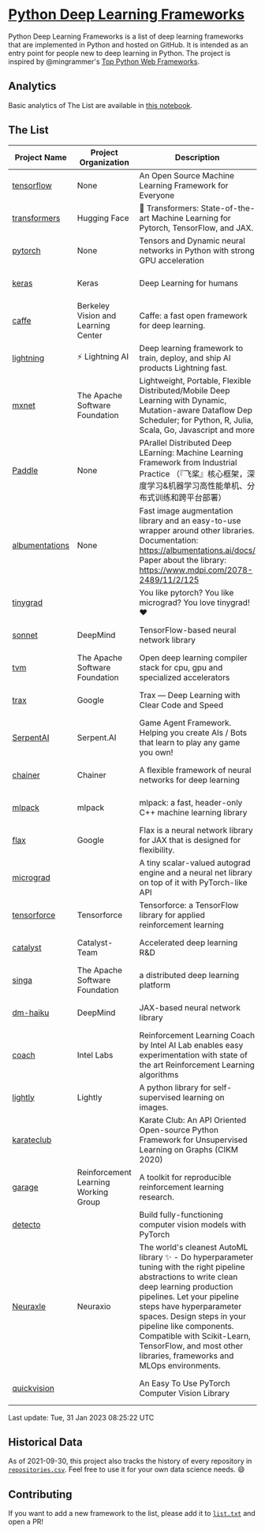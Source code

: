 # [Python Deep Learning Frameworks](https://www.github.com/shimst3r/python-deep-learning-frameworks)

Python Deep Learning Frameworks is a list of deep learning frameworks that are implemented in Python and hosted on GitHub. It is intended as an entry point for people new to deep learning in Python. The project is inspired by @mingrammer's [Top Python Web Frameworks](https://github.com/mingrammer/python-web-framework-stars).

## Analytics

Basic analytics of The List are available in [this notebook](./notebooks/development_over_time.ipynb).

## The List

| Project Name | Project Organization | Description | Stars | Forks | Open Issues | Last Commit |
| ------------ | -------------------- | ----------- | ----: | ----: | ----------: | ----------- |
| [tensorflow](https://tensorflow.org) | None | An Open Source Machine Learning Framework for Everyone | 170760 | 87707 | 2345 | 0 day(s) ago |
| [transformers](https://huggingface.co/transformers) | Hugging Face | 🤗 Transformers: State-of-the-art Machine Learning for Pytorch, TensorFlow, and JAX. | 79278 | 17760 | 542 | 0 day(s) ago |
| [pytorch](https://pytorch.org) | None | Tensors and Dynamic neural networks in Python with strong GPU acceleration | 62245 | 17312 | 10672 | 0 day(s) ago |
| [keras](http://keras.io/) | Keras | Deep Learning for humans | 57185 | 19281 | 395 | 0 day(s) ago |
| [caffe](http://caffe.berkeleyvision.org/) | Berkeley Vision and Learning Center | Caffe: a fast open framework for deep learning. | 33097 | 18981 | 1181 | 0 day(s) ago |
| [lightning](https://lightning.ai) | ⚡️ Lightning AI  | Deep learning framework to train, deploy, and ship AI products Lightning fast. | 21351 | 2717 | 634 | 0 day(s) ago |
| [mxnet](https://mxnet.apache.org) | The Apache Software Foundation | Lightweight, Portable, Flexible Distributed/Mobile Deep Learning with Dynamic, Mutation-aware Dataflow Dep Scheduler; for Python, R, Julia, Scala, Go, Javascript and more | 20250 | 6875 | 1991 | 0 day(s) ago |
| [Paddle](http://www.paddlepaddle.org/) | None | PArallel Distributed Deep LEarning: Machine Learning Framework from Industrial Practice （『飞桨』核心框架，深度学习&机器学习高性能单机、分布式训练和跨平台部署） | 19474 | 4873 | 1770 | 0 day(s) ago |
| [albumentations](https://albumentations.ai) | None | Fast image augmentation library and an easy-to-use wrapper around other libraries. Documentation:  https://albumentations.ai/docs/ Paper about the library: https://www.mdpi.com/2078-2489/11/2/125 | 11474 | 1466 | 343 | 0 day(s) ago |
| [tinygrad](https://github.com/geohot/tinygrad) |  | You like pytorch? You like micrograd? You love tinygrad! ❤️  | 10086 | 898 | 22 | 0 day(s) ago |
| [sonnet](https://sonnet.dev/) | DeepMind | TensorFlow-based neural network library | 9505 | 1349 | 34 | 0 day(s) ago |
| [tvm](https://tvm.apache.org/) | The Apache Software Foundation | Open deep learning compiler stack for cpu, gpu and specialized accelerators | 8975 | 2863 | 567 | 0 day(s) ago |
| [trax](https://github.com/google/trax) | Google | Trax — Deep Learning with Clear Code and Speed | 7318 | 760 | 105 | 0 day(s) ago |
| [SerpentAI](http://serpent.ai) | Serpent.AI | Game Agent Framework. Helping you create AIs / Bots that learn to play any game you own! | 6413 | 764 | 2 | 2 day(s) ago |
| [chainer](https://chainer.org) | Chainer | A flexible framework of neural networks for deep learning | 5763 | 1389 | 12 | 0 day(s) ago |
| [mlpack](https://www.mlpack.org/) | mlpack | mlpack: a fast, header-only C++ machine learning library | 4222 | 1469 | 47 | 0 day(s) ago |
| [flax](https://flax.readthedocs.io) | Google | Flax is a neural network library for JAX that is designed for flexibility. | 3966 | 462 | 128 | 0 day(s) ago |
| [micrograd](https://github.com/karpathy/micrograd) |  | A tiny scalar-valued autograd engine and a neural net library on top of it with PyTorch-like API | 3826 | 380 | 15 | 0 day(s) ago |
| [tensorforce](https://github.com/tensorforce/tensorforce) | Tensorforce | Tensorforce: a TensorFlow library for applied reinforcement learning | 3214 | 536 | 32 | 0 day(s) ago |
| [catalyst](https://catalyst-team.com) | Catalyst-Team | Accelerated deep learning R&D | 3069 | 385 | 6 | 1 day(s) ago |
| [singa](https://github.com/apache/singa) | The Apache Software Foundation | a distributed deep learning platform | 2716 | 879 | 43 | 2 day(s) ago |
| [dm-haiku](https://dm-haiku.readthedocs.io) | DeepMind | JAX-based neural network library | 2346 | 199 | 92 | 0 day(s) ago |
| [coach](https://intellabs.github.io/coach/) | Intel Labs | Reinforcement Learning Coach by Intel AI Lab enables easy experimentation with state of the art Reinforcement Learning algorithms | 2225 | 443 | 90 | 4 day(s) ago |
| [lightly](https://docs.lightly.ai/self-supervised-learning/) | Lightly | A python library for self-supervised learning on images. | 2086 | 174 | 79 | 0 day(s) ago |
| [karateclub](https://karateclub.readthedocs.io) |  | Karate Club: An API Oriented Open-source Python Framework for Unsupervised Learning on Graphs (CIKM 2020) | 1811 | 228 | 1 | 0 day(s) ago |
| [garage](https://github.com/rlworkgroup/garage) | Reinforcement Learning Working Group | A toolkit for reproducible reinforcement learning research. | 1607 | 280 | 230 | 2 day(s) ago |
| [detecto](https://detecto.readthedocs.io/) |  | Build fully-functioning computer vision models with PyTorch | 579 | 103 | 42 | 2 day(s) ago |
| [Neuraxle](https://www.neuraxle.org/) | Neuraxio | The world's cleanest AutoML library ✨ - Do hyperparameter tuning with the right pipeline abstractions to write clean deep learning production pipelines. Let your pipeline steps have hyperparameter spaces. Design steps in your pipeline like components. Compatible with Scikit-Learn, TensorFlow, and most other libraries, frameworks and MLOps environments. | 556 | 57 | 50 | 2 day(s) ago |
| [quickvision](https://github.com/oke-aditya/quickvision) |  | An Easy To Use PyTorch Computer Vision Library | 48 | 5 | 19 | 7 day(s) ago |

Last update: Tue, 31 Jan 2023 08:25:22 UTC

## Historical Data

As of 2021-09-30, this project also tracks the history of every repository in [`repositories.csv`](./repositories.csv). Feel free to use it for your own data science needs. :smile:

## Contributing

If you want to add a new framework to the list, please add it to [`list.txt`](./python-deep-learning-frameworks/list.txt) and open a PR!